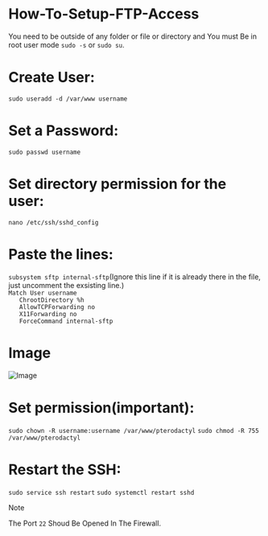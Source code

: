 # How-To-Setup-FTP-Access

You need to be outside of any folder or file or  directory and You must Be in root user mode ``sudo -s`` or ``sudo su``.

# Create User:
```sudo useradd -d /var/www username```

# Set a Password:
```sudo passwd username```

# Set directory permission for the user:
```nano /etc/ssh/sshd_config```

# Paste the lines:
`subsystem sftp internal-sftp`(Ignore this line if it is already there in the file, just uncomment the exsisting line.) <br> 
`Match User username`<br>
`   ChrootDirectory %h`<br>
`   AllowTCPForwarding no`<br>
`   X11Forwarding no`<br>
`   ForceCommand internal-sftp`<br>

# Image
![Image](https://github.com/How2MCoffc/sftp-setup/assets/148950446/036215e0-3976-49d9-9da1-879dff28139a)

# Set permission(important):
```sudo chown -R username:username /var/www/pterodactyl```
```sudo chmod -R 755 /var/www/pterodactyl```

# Restart the SSH:
```sudo service ssh restart```
```sudo systemctl restart sshd```



> [!NOTE]
> The Port `22` Shoud Be Opened In The Firewall.
